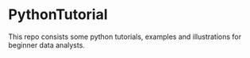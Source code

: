 # PythonTutorial
This repo consists some python tutorials, examples and illustrations for beginner data analysts.

